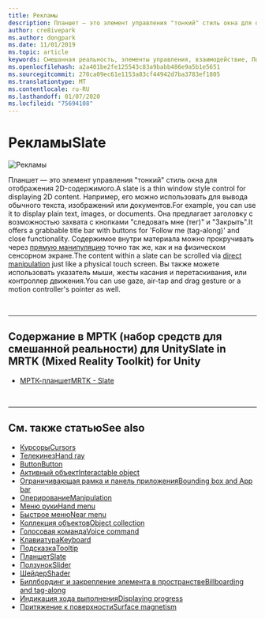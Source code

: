 ```yaml
---
title: Рекламы
description: Планшет — это элемент управления "тонкий" стиль окна для отображения 2D-содержимого.
author: cre8ivepark
ms.author: dongpark
ms.date: 11/01/2019
ms.topic: article
keywords: Смешанная реальность, элементы управления, взаимодействие, Пользовательский интерфейс, UX
ms.openlocfilehash: a2a401be2fe125543c83a9babb486e9a5b1e5651
ms.sourcegitcommit: 270ca09ec61e1153a83cf44942d7ba3783ef1805
ms.translationtype: MT
ms.contentlocale: ru-RU
ms.lasthandoff: 01/07/2020
ms.locfileid: "75694108"
---
```

# <a name="slate"></a><span data-ttu-id="571c5-104">Рекламы</span><span class="sxs-lookup"><span data-stu-id="571c5-104">Slate</span></span>

![Рекламы](images/UX/UX_Hero_Slate.jpg)

<span data-ttu-id="571c5-106">Планшет — это элемент управления "тонкий" стиль окна для отображения 2D-содержимого.</span><span class="sxs-lookup"><span data-stu-id="571c5-106">A slate is a thin window style control for displaying 2D content.</span></span> <span data-ttu-id="571c5-107">Например, его можно использовать для вывода обычного текста, изображений или документов.</span><span class="sxs-lookup"><span data-stu-id="571c5-107">For example, you can use it to display plain text, images, or documents.</span></span> <span data-ttu-id="571c5-108">Она предлагает заголовку с возможностью захвата с кнопками "следовать мне (тег)" и "Закрыть".</span><span class="sxs-lookup"><span data-stu-id="571c5-108">It offers a grabbable title bar with buttons for 'Follow me (tag-along)' and close functionality.</span></span> <span data-ttu-id="571c5-109">Содержимое внутри материала можно прокручивать через [прямую манипуляцию](direct-manipulation.md#2d-slate-interaction) точно так же, как и на физическом сенсорном экране.</span><span class="sxs-lookup"><span data-stu-id="571c5-109">The content within a slate can be scrolled via [direct manipulation](direct-manipulation.md#2d-slate-interaction) just like a physical touch screen.</span></span> <span data-ttu-id="571c5-110">Вы также можете использовать указатель мыши, жесты касания и перетаскивания, или контроллер движения.</span><span class="sxs-lookup"><span data-stu-id="571c5-110">You can use gaze, air-tap and drag gesture or a motion controller's pointer as well.</span></span>

<br>

---

## <a name="slate-in-mrtk-mixed-reality-toolkit-for-unity"></a><span data-ttu-id="571c5-111">Содержание в МРТК (набор средств для смешанной реальности) для Unity</span><span class="sxs-lookup"><span data-stu-id="571c5-111">Slate in MRTK (Mixed Reality Toolkit) for Unity</span></span>

* [<span data-ttu-id="571c5-112">МРТК-планшет</span><span class="sxs-lookup"><span data-stu-id="571c5-112">MRTK - Slate</span></span>](https://microsoft.github.io/MixedRealityToolkit-Unity/Documentation/README_Slate.html)

<br>

---

## <a name="see-also"></a><span data-ttu-id="571c5-113">См. также статью</span><span class="sxs-lookup"><span data-stu-id="571c5-113">See also</span></span>

* [<span data-ttu-id="571c5-114">Курсоры</span><span class="sxs-lookup"><span data-stu-id="571c5-114">Cursors</span></span>](cursors.md)
* [<span data-ttu-id="571c5-115">Телекинез</span><span class="sxs-lookup"><span data-stu-id="571c5-115">Hand ray</span></span>](point-and-commit.md)
* [<span data-ttu-id="571c5-116">Button</span><span class="sxs-lookup"><span data-stu-id="571c5-116">Button</span></span>](button.md)
* [<span data-ttu-id="571c5-117">Активный объект</span><span class="sxs-lookup"><span data-stu-id="571c5-117">Interactable object</span></span>](interactable-object.md)
* [<span data-ttu-id="571c5-118">Ограничивающая рамка и панель приложения</span><span class="sxs-lookup"><span data-stu-id="571c5-118">Bounding box and App bar</span></span>](app-bar-and-bounding-box.md)
* [<span data-ttu-id="571c5-119">Оперирование</span><span class="sxs-lookup"><span data-stu-id="571c5-119">Manipulation</span></span>](direct-manipulation.md)
* [<span data-ttu-id="571c5-120">Меню руки</span><span class="sxs-lookup"><span data-stu-id="571c5-120">Hand menu</span></span>](hand-menu.md)
* [<span data-ttu-id="571c5-121">Быстрое меню</span><span class="sxs-lookup"><span data-stu-id="571c5-121">Near menu</span></span>](near-menu.md)
* [<span data-ttu-id="571c5-122">Коллекция объектов</span><span class="sxs-lookup"><span data-stu-id="571c5-122">Object collection</span></span>](object-collection.md)
* [<span data-ttu-id="571c5-123">Голосовая команда</span><span class="sxs-lookup"><span data-stu-id="571c5-123">Voice command</span></span>](voice-input.md)
* [<span data-ttu-id="571c5-124">Клавиатура</span><span class="sxs-lookup"><span data-stu-id="571c5-124">Keyboard</span></span>](keyboard.md)
* [<span data-ttu-id="571c5-125">Подсказка</span><span class="sxs-lookup"><span data-stu-id="571c5-125">Tooltip</span></span>](tooltip.md)
* [<span data-ttu-id="571c5-126">Планшет</span><span class="sxs-lookup"><span data-stu-id="571c5-126">Slate</span></span>](slate.md)
* [<span data-ttu-id="571c5-127">Ползунок</span><span class="sxs-lookup"><span data-stu-id="571c5-127">Slider</span></span>](slider.md)
* [<span data-ttu-id="571c5-128">Шейдер</span><span class="sxs-lookup"><span data-stu-id="571c5-128">Shader</span></span>](shader.md)
* [<span data-ttu-id="571c5-129">Биллбординг и закрепление элемента в пространстве</span><span class="sxs-lookup"><span data-stu-id="571c5-129">Billboarding and tag-along</span></span>](billboarding-and-tag-along.md)
* [<span data-ttu-id="571c5-130">Индикация хода выполнения</span><span class="sxs-lookup"><span data-stu-id="571c5-130">Displaying progress</span></span>](progress.md)
* [<span data-ttu-id="571c5-131">Притяжение к поверхности</span><span class="sxs-lookup"><span data-stu-id="571c5-131">Surface magnetism</span></span>](surface-magnetism.md)
